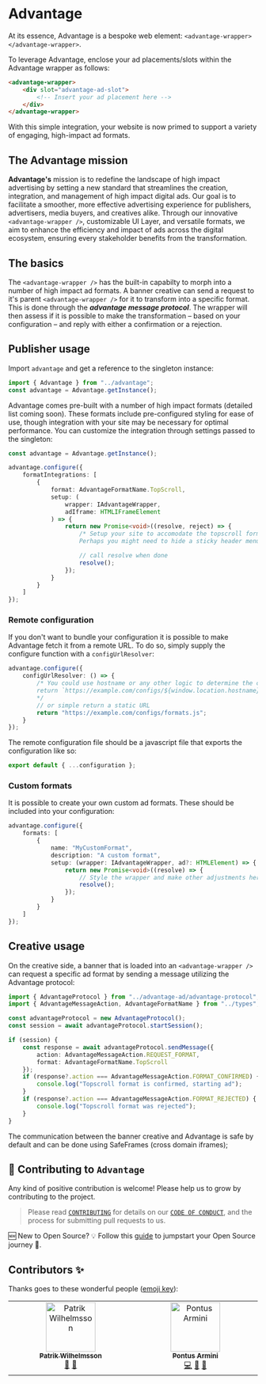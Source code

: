 # Advantage

At its essence, Advantage is a bespoke web element: `<advantage-wrapper></advantage-wrapper>`.

To leverage Advantage, enclose your ad placements/slots within the Advantage wrapper as follows:

```html
<advantage-wrapper>
    <div slot="advantage-ad-slot">
        <!-- Insert your ad placement here -->
    </div>
</advantage-wrapper>
```

With this simple integration, your website is now primed to support a variety of engaging, high-impact ad formats.

## The Advantage mission

**Advantage's** mission is to redefine the landscape of high impact advertising by setting a new standard that streamlines the creation, integration, and management of high impact digital ads. Our goal is to facilitate a smoother, more effective advertising experience for publishers, advertisers, media buyers, and creatives alike. Through our innovative `<advantage-wrapper />`, customizable UI Layer, and versatile formats, we aim to enhance the efficiency and impact of ads across the digital ecosystem, ensuring every stakeholder benefits from the transformation.

## The basics

The `<advantage-wrapper />` has the built-in capabilty to morph into a number of high impact ad formats. A banner creative can send a request to it's parent `<advantage-wrapper />` for it to transform into a specific format. This is done through the **_advantage message protocol_**. The wrapper will then assess if it is possible to make the transformation – based on your configuration – and reply with either a confirmation or a rejection.

## Publisher usage

Import `advantage` and get a reference to the singleton instance:

```ts
import { Advantage } from "../advantage";
const advantage = Advantage.getInstance();
```

Advantage comes pre-built with a number of high impact formats (detailed list coming soon). These formats include pre-configured styling for ease of use, though integration with your site may be necessary for optimal performance. You can customize the integration through settings passed to the singleton:

```ts
const advantage = Advantage.getInstance();

advantage.configure({
    formatIntegrations: [
        {
            format: AdvantageFormatName.TopScroll,
            setup: (
                wrapper: IAdvantageWrapper,
                adIframe: HTMLIFrameElement
            ) => {
                return new Promise<void>((resolve, reject) => {
                    /* Setup your site to accomodate the topscroll format here.
                    Perhaps you might need to hide a sticky header menu or similar. */

                    // call resolve when done
                    resolve();
                });
            }
        }
    ]
});
```

### Remote configuration

If you don't want to bundle your configuration it is possible to make Advantage fetch it from a remote URL. To do so, simply supply the configure function with a `configUrlResolver`:

```ts
advantage.configure({
    configUrlResolver: () => {
        /* You could use hostname or any other logic to determine the config file
        return `https://example.com/configs/${window.location.hostname}.js`;
        */
        // or simple return a static URL
        return "https://example.com/configs/formats.js";
    }
});
```

The remote configuration file should be a javascript file that exports the configuration like so:

```ts
export default { ...configuration };
```

### Custom formats

It is possible to create your own custom ad formats. These should be included into your configuration:

```ts
advantage.configure({
    formats: [
        {
            name: "MyCustomFormat",
            description: "A custom format",
            setup: (wrapper: IAdvantageWrapper, ad?: HTMLElement) => {
                return new Promise<void>((resolve) => {
                    // Style the wrapper and make other adjustments here
                    resolve();
                });
            }
        }
    ]
});
```

## Creative usage

On the creative side, a banner that is loaded into an `<advantage-wrapper />` can request a specific ad format by sending a message utilizing the Advantage protocol:

```ts
import { AdvantageProtocol } from "../advantage-ad/advantage-protocol";
import { AdvantageMessageAction, AdvantageFormatName } from "../types";

const advantageProtocol = new AdvantageProtocol();
const session = await advantageProtocol.startSession();

if (session) {
    const response = await advantageProtocol.sendMessage({
        action: AdvantageMessageAction.REQUEST_FORMAT,
        format: AdvantageFormatName.TopScroll
    });
    if (response?.action === AdvantageMessageAction.FORMAT_CONFIRMED) {
        console.log("Topscroll format is confirmed, starting ad");
    }
    if (response?.action === AdvantageMessageAction.FORMAT_REJECTED) {
        console.log("Topscroll format was rejected");
    }
}
```

The communication between the banner creative and Advantage is safe by default and can be done using SafeFrames (cross domain iframes);

## 🤝 Contributing to `Advantage`

Any kind of positive contribution is welcome! Please help us to grow by contributing to the project.

> Please read [`CONTRIBUTING`](CONTRIBUTING.md) for details on our [`CODE OF CONDUCT`](CODE_OF_CONDUCT.md), and the process for submitting pull requests to us.

🆕 New to Open Source? 💡 Follow this [guide](https://opensource.guide/how-to-contribute/) to jumpstart your Open Source journey 🚀.

## Contributors ✨

Thanks goes to these wonderful people ([emoji key](https://allcontributors.org/docs/en/emoji-key)):

<!-- ALL-CONTRIBUTORS-LIST:START - Do not remove or modify this section -->
<!-- prettier-ignore-start -->
<!-- markdownlint-disable -->
<table>
  <tbody>
    <tr>
      <td align="center" valign="top" width="14.28%"><a href="https://github.com/pattan"><img src="https://avatars.githubusercontent.com/u/1073964?v=4?s=100" width="100px;" alt="Patrik Wilhelmsson"/><br /><sub><b>Patrik Wilhelmsson</b></sub></a><br /><a href="#doc-pattan" title="Documentation">📖</a> <a href="#ideas-pattan" title="Ideas, Planning, & Feedback">🤔</a></td>
      <td align="center" valign="top" width="14.28%"><a href="https://github.com/pontusarmini"><img src="https://avatars.githubusercontent.com/u/4329077?v=4?s=100" width="100px;" alt="Pontus Armini"/><br /><sub><b>Pontus Armini</b></sub></a><br /><a href="#code-pontusarmini" title="Code">💻</a> <a href="#doc-pontusarmini" title="Documentation">📖</a> <a href="#ideas-pontusarmini" title="Ideas, Planning, & Feedback">🤔</a></td>
    </tr>
  </tbody>
</table>

<!-- markdownlint-restore -->
<!-- prettier-ignore-end -->

<!-- ALL-CONTRIBUTORS-LIST:END -->
